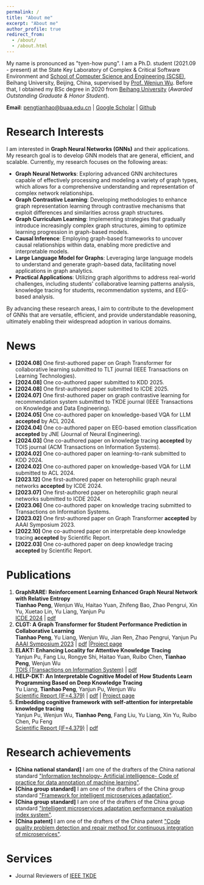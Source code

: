 ```yaml
---
permalink: /
title: "About me"
excerpt: "About me"
author_profile: true
redirect_from: 
  - /about/
  - /about.html
---
```


My name is pronounced as "tyen-how pung". I am a Ph.D. student (2021.09 - present) at the State Key Laboratory of Complex & Critical Software Environment and <a href="https://scse.buaa.edu.cn/">School of Computer Science and Engineering (SCSE)</a>, Beihang University, Beijing, China, supervised by <a href="https://www.researchgate.net/profile/Wenjun-Wu-15">Prof. Wenjun Wu</a>. Before that, I obtained my BSc degree in 2020 from <a href="https://www.buaa.edu.cn/">Beihang University</a> (<i>Awarded Outstanding Graduate & Honor Student</i>).

**Email**: pengtianhao@buaa.edu.cn $\vert$ <a href="https://scholar.google.com/citations?user=jykL70MAAAAJ">Google Scholar</a> $\vert$ <a href="https://github.com/Tianhao-Peng"> Github </a>

Research Interests
======
I am interested in <strong>Graph Neural Networks (GNNs)</strong> and their applications. My research goal is to develop GNN models that are general, efficient, and scalable.
Currently, my research focuses on the following areas:
<ul>
    <li>
        <strong>Graph Neural Networks</strong>: Exploring advanced GNN architectures capable of effectively processing and modeling a variety of graph types, which allows for a comprehensive understanding and representation of complex network relationships.
    </li>
    <li>
        <strong>Graph Contrastive Learning</strong>: Developing methodologies to enhance graph representation learning through contrastive mechanisms that exploit differences and similarities across graph structures.
    </li>
    <li>
        <strong>Graph Curriculum Learning</strong>: Implementing strategies that gradually introduce increasingly complex graph structures, aiming to optimize learning progression in graph-based models.
    </li>
    <!-- <li>
        <strong>Spatial-Temporal Graph Modeling</strong>: Crafting models that effectively integrate spatial and temporal dimensions to predict dynamics in networked systems.
    </li> -->
    <li>
        <strong>Causal Inference</strong>: Employing graph-based frameworks to uncover causal relationships within data, enabling more predictive and interpretable models.
    </li>
    <li>
        <strong>Large Language Model for Graphs</strong>: Leveraging large language models to understand and generate graph-based data, facilitating novel applications in graph analytics.
    </li>
    <li>
        <strong>Practical Applications</strong>: Utilizing graph algorithms to address real-world challenges, including students' collaborative learning patterns analysis, knowledge tracing for students, recommendation systems, and EEG-based analysis. 
        <!-- Applying graph-based techniques to derive actionable insights from educational data and enhance learning outcomes. -->
    </li>
</ul>
By advancing these research areas, I aim to contribute to the development of GNNs that are versatile, efficient, and provide understandable reasoning, ultimately enabling their widespread adoption in various domains.

News
======
<!-- <p style="font-size:16px"> -->
<ul>
<li><strong>[2024.08]</strong> One first-authored paper on Graph Transformer for collaborative learning submitted to TLT journal (IEEE Transactions on Learning Technologies).</li>
<li><strong>[2024.08]</strong> One co-authored paper submitted to KDD 2025.</li>
<!-- <li><strong>[2024.08]</strong> One first-authored paper submitted to AAAI 2025.</li> -->
<li><strong>[2024.08]</strong> One first-authored paper submitted to ICDE 2025.</li>
<li><strong>[2024.07]</strong> One first-authored paper on graph contrastive learning for recommendation system submitted to TKDE journal (IEEE Transactions on Knowledge and Data Engineering).</li>
<li><strong>[2024.05]</strong> One co-authored paper on knowledge-based VQA for LLM <strong>accepted</strong> by ACL 2024.</li>
<li><strong>[2024.04]</strong> One co-authored paper on EEG-based emotion classification <strong>accepted</strong> by JNE (Journal of Neural Engineering).</li>
<li><strong>[2024.03]</strong> One co-authored paper on knowledge tracing <strong>accepted</strong> by TOIS journal (ACM Transactions on Information Systems).</li>
<li><strong>[2024.02]</strong> One co-authored paper on learning-to-rank submitted to KDD 2024.</li>
<li><strong>[2024.02]</strong> One co-authored paper on knowledge-based VQA for LLM submitted to ACL 2024.</li>
<li><strong>[2023.12]</strong> One first-authored paper on heterophilic graph neural networks <strong>accepted</strong> by ICDE 2024.</li>
<li><strong>[2023.07]</strong> One first-authored paper on heterophilic graph neural networks submitted to ICDE 2024.</li>
<li><strong>[2023.06]</strong> One co-authored paper on knowledge tracing submitted to Transactions on Information Systems.</li>
<li><strong>[2023.02]</strong> One first-authored paper on Graph Transformer <strong>accepted</strong> by AAAI Symposium 2023.</li>
<li><strong>[2022.10]</strong> One co-authored paper on interpretable deep knowledge tracing <strong>accepted</strong> by Scientific Report.</li>
<li><strong>[2022.03]</strong> One co-authored paper on deep knowledge tracing <strong>accepted</strong> by Scientific Report.</li>
</ul>

Publications
======
1. **GraphRARE: Reinforcement Learning Enhanced Graph Neural Network with Relative Entropy** <br>**Tianhao Peng**, Wenjun Wu, Haitao Yuan, Zhifeng Bao, Zhao Pengrui, Xin Yu, Xuetao Lin, Yu Liang, Yanjun Pu<br><a href="https://icde2024.github.io">ICDE 2024</a> $\vert$ <a href="files/GraphRARE_paper.pdf">pdf</a> 
2. **CLGT: A Graph Transformer for Student Performance Prediction in Collaborative Learning** <br>**Tianhao Peng**, Yu Liang, Wenjun Wu, Jian Ren, Zhao Pengrui, Yanjun Pu <br><a href="https://aaai-23.aaai.org/">AAAI Symposium 2023</a> $\vert$ <a href="files/CLGT_paper.pdf">pdf</a> $\vert$<a href="https://github.com/Tianhao-Peng/CLGT">Project page</a>
3. **ELAKT: Enhancing Locality for Attentive Knowledge Tracing** <br>Yanjun Pu, Fang Liu, Rongye Shi, Haitao Yuan, Ruibo Chen, **Tianhao Peng**, Wenjun Wu <br><a href="https://dl.acm.org/journal/tois/">TOIS (Transactions on Information System)</a> $\vert$ <a href="files/ELAKT_paper.pdf">pdf</a> 
4. **HELP-DKT: An Interpretable Cognitive Model of How Students Learn Programming Based on Deep Knowledge Tracing** <br>Yu Liang, <strong>Tianhao Peng</strong>, Yanjun Pu, Wenjun Wu <br><a href="https://www.nature.com/srep">Scientific Report (IF=4.379)</a> $\vert$ <a href="files/HELP-DKT_paper.pdf">pdf</a> $\vert$ <a href="https://github.com/liangyubuaa/HELP-DKT">Project page</a>
5. **Embedding cognitive framework with self-attention for interpretable knowledge tracing** <br>Yanjun Pu, Wenjun Wu, <strong>Tianhao Peng</strong>, Fang Liu, Yu Liang, Xin Yu, Ruibo Chen, Pu Feng <br><a href="https://www.nature.com/srep">Scientific Report (IF=4.379)</a> $\vert$ <a href="files/EAKT_paper.pdf">pdf</a>

<!-- <ol>
    <li><strong>CLGT: A Graph Transformer for Student Performance Prediction in Collaborative Learning</strong><br><strong>Tianhao Peng</strong>, Yu Liang, Wenjun Wu, Jian Ren, Zhao Pengrui, Yanjun Pu <br><a href="https://aaai-23.aaai.org/">AAAI Symposium 2023</a> $\vert$ <a href="files/CLGT_paper.pdf">pdf</a> $\vert$<a href="https://github.com/Tianhao-Peng/CLGT">Project page</a><br><div style="text-align: center;"><img src="images/CLGT.pdf" width="400" height="400" style="display: block; margin: 0 auto;"></div><br>We present an extended graph transformer framework for collaborative learning (CLGT) for evaluating and predicting the performance of students.</li>
    <li><strong>HELP-DKT: An Interpretable Cognitive Model of How Students Learn Programming Based on Deep Knowledge Tracing</strong><br>Yu Liang, <strong>Tianhao Peng</strong>, Yanjun Pu, Wenjun Wu <br><a href="https://www.nature.com/srep">Scientific Report (IF=4.379)</a> $\vert$ <a href="files/HELP-DKT_paper.pdf">pdf</a> $\vert$ <a href="https://github.com/liangyubuaa/HELP-DKT">Project page</a><br><div style="text-align: center;"><img src="images/HELP-DKT.pdf" width="400" height="400" style="display: block; margin: 0 auto;"></div><br>We present an interpretable cognitive model named HELP-DKT, which can infer how students learn programming based on deep knowledge tracing.</li>
    <li><strong>Embedding cognitive framework with self-attention for interpretable knowledge tracing</strong><br>Yanjun Pu, Wenjun Wu, <strong>Tianhao Peng</strong>, Fang Liu, Yu Liang, Xin Yu, Ruibo Chen, Pu Feng <br><a href="https://www.nature.com/srep">Scientific Report (IF=4.379)</a> $\vert$ <a href="files/EAKT_paper.pdf">pdf</a><br><div style="text-align: center;"><img src="images/EAKT.pdf" width="400" height="400" style="display: block; margin: 0 auto;"></div><br>We present a new learner modeling framework named by EAKT that embeds a structured cognitive model into deep knowledge tracing.</li>
</ol> -->


Research achievements
======
<ul>
<li><strong>[China national standard]</strong> I am one of the drafters of the China national standard <a href="https://std.samr.gov.cn/gb/search/gbDetailed?id=91B707B3BE89F2B6E05397BE0A0AB1F8">"Information technology- Artificial intelligence- Code of practice for data annotation of machine learning"</a>.</li>
<li><strong>[China group standard]</strong> I am one of the drafters of the China group standard <a href="http://www.ttbz.org.cn/StandardManage/Detail/52125/">"Framework for intelligent microservices adaptation"</a>.</li>
<li><strong>[China group standard]</strong> I am one of the drafters of the China group standard <a href="http://www.ttbz.org.cn/StandardManage/Detail/52126/">"Intelligent microservices adaptation performance evaluation index system"</a>.</li>
<li><strong>[China patent]</strong> I am one of the drafters of the China patent <a href="https://www.patent9.com/patent/202210737640.5.html">"Code quality problem detection and repair method for continuous integration of microservices"</a>.</li>
</ul>


Services
======
<ul>
    <li>Journal Reviewers of <a href="https://ieeexplore.ieee.org/xpl/RecentIssue.jsp?punumber=69">IEEE TKDE</a></li>
</ul>



<!-- <div style="display:inline-block;width:600px;"><script type="text/javascript" src="//rf.revolvermaps.com/0/0/7.js?i=5oyrrafj8c8&amp;m=0&amp;c=007eff&amp;cr1=ff8a00&amp;sx=0" async="async"></script></div> -->


<script type="text/javascript" src="//rf.revolvermaps.com/0/0/8.js?i=5nxh4k5bjl2&amp;m=0&amp;c=007eff&amp;cr1=ff0000&amp;f=arial&amp;l=0&amp;s=300" async="async"></script>
